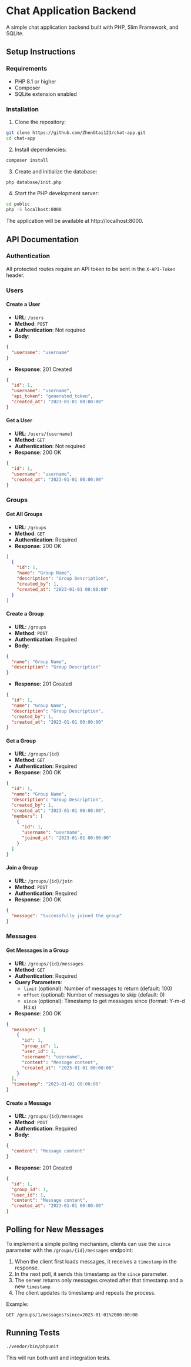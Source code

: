 # Chat Application Backend

A simple chat application backend built with PHP, Slim Framework, and SQLite.

## Setup Instructions

### Requirements

- PHP 8.1 or higher
- Composer
- SQLite extension enabled

### Installation

1. Clone the repository:
```bash
git clone https://github.com/ZhenGtai123/chat-app.git
cd chat-app
```

2. Install dependencies:
```bash
composer install
```

3. Create and initialize the database:
```bash
php database/init.php
```

4. Start the PHP development server:
```bash
cd public
php -S localhost:8000
```

The application will be available at http://localhost:8000.

## API Documentation

### Authentication

All protected routes require an API token to be sent in the `X-API-Token` header.

### Users

#### Create a User

- **URL**: `/users`
- **Method**: `POST`
- **Authentication**: Not required
- **Body**:
```json
{
  "username": "username"
}
```
- **Response**: 201 Created
```json
{
  "id": 1,
  "username": "username",
  "api_token": "generated_token",
  "created_at": "2023-01-01 00:00:00"
}
```

#### Get a User

- **URL**: `/users/{username}`
- **Method**: `GET`
- **Authentication**: Not required
- **Response**: 200 OK
```json
{
  "id": 1,
  "username": "username",
  "created_at": "2023-01-01 00:00:00"
}
```

### Groups

#### Get All Groups

- **URL**: `/groups`
- **Method**: `GET`
- **Authentication**: Required
- **Response**: 200 OK
```json
[
  {
    "id": 1,
    "name": "Group Name",
    "description": "Group Description",
    "created_by": 1,
    "created_at": "2023-01-01 00:00:00"
  }
]
```

#### Create a Group

- **URL**: `/groups`
- **Method**: `POST`
- **Authentication**: Required
- **Body**:
```json
{
  "name": "Group Name",
  "description": "Group Description"
}
```
- **Response**: 201 Created
```json
{
  "id": 1,
  "name": "Group Name",
  "description": "Group Description",
  "created_by": 1,
  "created_at": "2023-01-01 00:00:00"
}
```

#### Get a Group

- **URL**: `/groups/{id}`
- **Method**: `GET`
- **Authentication**: Required
- **Response**: 200 OK
```json
{
  "id": 1,
  "name": "Group Name",
  "description": "Group Description",
  "created_by": 1,
  "created_at": "2023-01-01 00:00:00",
  "members": [
    {
      "id": 1,
      "username": "username",
      "joined_at": "2023-01-01 00:00:00"
    }
  ]
}
```

#### Join a Group

- **URL**: `/groups/{id}/join`
- **Method**: `POST`
- **Authentication**: Required
- **Response**: 200 OK
```json
{
  "message": "Successfully joined the group"
}
```

### Messages

#### Get Messages in a Group

- **URL**: `/groups/{id}/messages`
- **Method**: `GET`
- **Authentication**: Required
- **Query Parameters**:
  - `limit` (optional): Number of messages to return (default: 100)
  - `offset` (optional): Number of messages to skip (default: 0)
  - `since` (optional): Timestamp to get messages since (format: Y-m-d H:i:s)
- **Response**: 200 OK
```json
{
  "messages": [
    {
      "id": 1,
      "group_id": 1,
      "user_id": 1,
      "username": "username",
      "content": "Message content",
      "created_at": "2023-01-01 00:00:00"
    }
  ],
  "timestamp": "2023-01-01 00:00:00"
}
```

#### Create a Message

- **URL**: `/groups/{id}/messages`
- **Method**: `POST`
- **Authentication**: Required
- **Body**:
```json
{
  "content": "Message content"
}
```
- **Response**: 201 Created
```json
{
  "id": 1,
  "group_id": 1,
  "user_id": 1,
  "content": "Message content",
  "created_at": "2023-01-01 00:00:00"
}
```

## Polling for New Messages

To implement a simple polling mechanism, clients can use the `since` parameter with the `/groups/{id}/messages` endpoint:

1. When the client first loads messages, it receives a `timestamp` in the response.
2. In the next poll, it sends this timestamp as the `since` parameter.
3. The server returns only messages created after that timestamp and a new `timestamp`.
4. The client updates its timestamp and repeats the process.

Example:
```http
GET /groups/1/messages?since=2023-01-01%2000:00:00
```

## Running Tests

```bash
./vendor/bin/phpunit
```

This will run both unit and integration tests.

